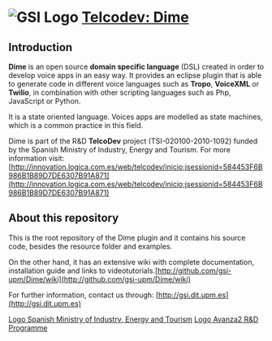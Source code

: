 ![GSI Logo](http://gsi.dit.upm.es/templates/jgsi/images/logo.png)
[Telcodev: Dime](http://gsi.dit.upm.es)
==================================

Introduction
---------------------

**Dime** is an open source **domain specific language** (DSL) created in order to develop
voice apps in an easy way. It provides an eclipse plugin that is able to generate code in different
voice languages such as **Tropo**, **VoiceXML** or **Twilio**, in combination with other scripting languages
such as Php, JavaScript or Python.

It is a state oriented language. Voices apps are modelled as state machines, which is a common practice in this field.

Dime is part of the R&D  **TelcoDev** project (TSI-020100-2010-1092) funded by the Spanish Ministry of Industry, Energy and Tourism. For more information visit: [http://innovation.logica.com.es/web/telcodev/inicio;jsessionid=584453F6B986B1B89D7DE6307B91A871](http://innovation.logica.com.es/web/telcodev/inicio;jsessionid=584453F6B986B1B89D7DE6307B91A871)

About this repository
------------------------------

This is the root repository of the Dime plugin and it contains his source code, besides the resource folder and examples. 

On the other hand, it has an extensive wiki with complete documentation, installation guide and links to videotutorials.[http://github.com/gsi-upm/Dime/wiki](http://github.com/gsi-upm/Dime/wiki)


For further information, contact us through: [http://gsi.dit.upm.es](http://gsi.dit.upm.es)

[Logo Spanish Ministry of Industry, Energy and Tourism](http://www.gsi.dit.upm.es/images/stories/logomin.jpg)
[Logo Avanza2 R&D Programme](http://www.gsi.dit.upm.es/images/stories/logoavanza2.jpg)
